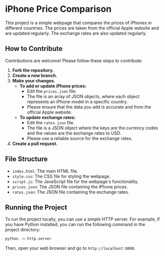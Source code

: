 # iPhone Price Comparison

This project is a simple webpage that compares the prices of iPhones in different countries. The prices are taken from the official Apple website and are updated regularly. The exchange rates are also updated regularly.

## How to Contribute

Contributions are welcome! Please follow these steps to contribute:

1.  **Fork the repository.**
2.  **Create a new branch.**
3.  **Make your changes.**
    *   **To add or update iPhone prices:**
        *   Edit the `prices.json` file.
        *   The file is an array of JSON objects, where each object represents an iPhone model in a specific country.
        *   Please ensure that the data you add is accurate and from the official Apple website.
    *   **To update exchange rates:**
        *   Edit the `rates.json` file.
        *   The file is a JSON object where the keys are the currency codes and the values are the exchange rates to USD.
        *   Please use a reliable source for the exchange rates.
4.  **Create a pull request.**

## File Structure

*   `index.html`: The main HTML file.
*   `style.css`: The CSS file for styling the webpage.
*   `script.js`: The JavaScript file for the webpage's functionality.
*   `prices.json`: The JSON file containing the iPhone prices.
*   `rates.json`: The JSON file containing the exchange rates.

## Running the Project

To run the project locally, you can use a simple HTTP server. For example, if you have Python installed, you can run the following command in the project directory:

```bash
python -m http.server
```

Then, open your web browser and go to `http://localhost:8000`.
